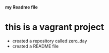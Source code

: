 **my Readme file**
# this is a vagrant project #
* created a repository called zero_day
* created a  README file 
